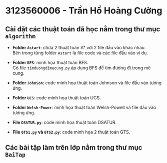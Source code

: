 # 3123560006 - Trần Hồ Hoàng Cường

## Cài đặt các thuật toán đã học nằm trong thư mục `algorithm`

- **Folder `Astart`**: chứa 2 thuật toán A* với 2 file đầu vào khác nhau.  
  Bên trong từng folder `Astart` là file code và các file đầu vào ví dụ.

- **Folder `BFS`**: minh họa thuật toán BFS.  
  Có file `timduongdimecung.py` áp dụng BFS để tìm đường đi trong mê cung.

- **Folder `JohnSon`**: code minh họa thuật toán Johnson và file đầu vào tương ứng.

- **Folder `UCS`**: code minh họa thuật toán UCS.

- **Folder `Welsh-Power`**: minh họa thuật toán Welsh-Powell và file đầu vào tương ứng.

- **File `DSATUR.py`**: code minh họa thuật toán DSATUR.

- **File `GTS1.py` và `GTS2.py`**: code minh họa 2 thuật toán GTS.

## Các bài tập làm trên lớp nằm trong thư mục `BaiTap`

